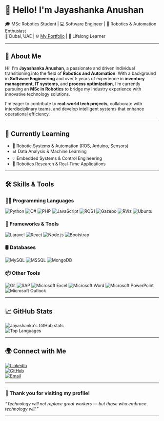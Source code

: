 # 👋 Hello! I'm **Jayashanka Anushan**

🎓 MSc Robotics Student | 💻 Software Engineer | 🤖 Robotics & Automation Enthusiast  
📍 Dubai, UAE | 🌐 [My Portfolio](https://sites.google.com/view/jayashanka-anushan/home) | 🧠 Lifelong Learner

---

## 🧾 About Me

Hi! I'm **Jayashanka Anushan**, a passionate and driven individual transitioning into the field of **Robotics and Automation**. With a background in **Software Engineering** and over 5 years of experience in **inventory management**, **IT systems**, and **process optimization**, I’m currently pursuing an **MSc in Robotics** to bridge my industry experience with innovative technology solutions.

I'm eager to contribute to **real-world tech projects**, collaborate with interdisciplinary teams, and develop intelligent systems that enhance operational efficiency.

---

## 🧠 Currently Learning

- 🤖 Robotic Systems & Automation (ROS, Arduino, Sensors)
- 📊 Data Analysis & Machine Learning
- 💡 Embedded Systems & Control Engineering
- 🧪 Robotics Research & Real-Time Applications

---

## 🛠️ Skills & Tools

### 👨‍💻 Programming Languages
![Python](https://img.shields.io/badge/-Python-3776AB?style=flat&logo=python&logoColor=white)
![C#](https://img.shields.io/badge/-C%23-239120?style=flat&logo=c-sharp&logoColor=white)
![PHP](https://img.shields.io/badge/-PHP-777BB4?style=flat&logo=php&logoColor=white)
![JavaScript](https://img.shields.io/badge/-JavaScript-F7DF1E?style=flat&logo=javascript&logoColor=black)
![ROS1](https://img.shields.io/badge/-ROS1-22314E?style=flat&logo=ros&logoColor=white)
![Gazebo](https://img.shields.io/badge/-Gazebo-8D3DAF?style=flat&logo=OpenSourceInitiative&logoColor=white)
![RViz](https://img.shields.io/badge/-RViz-4D8DCB?style=flat&logo=Ubuntu&logoColor=white)
![Ubuntu](https://img.shields.io/badge/-Ubuntu-E95420?style=flat&logo=ubuntu&logoColor=white)

### 🔧 Frameworks & Tools
![Laravel](https://img.shields.io/badge/-Laravel-FF2D20?style=flat&logo=laravel&logoColor=white)
![React](https://img.shields.io/badge/-React-61DAFB?style=flat&logo=react&logoColor=black)
![Node.js](https://img.shields.io/badge/-Node.js-339933?style=flat&logo=nodedotjs&logoColor=white)
![Bootstrap](https://img.shields.io/badge/-Bootstrap-7952B3?style=flat&logo=bootstrap&logoColor=white)

### 🛢️ Databases
![MySQL](https://img.shields.io/badge/-MySQL-4479A1?style=flat&logo=mysql&logoColor=white)
![MSSQL](https://img.shields.io/badge/-MSSQL-CC2927?style=flat&logo=microsoftsqlserver&logoColor=white)
![MongoDB](https://img.shields.io/badge/-MongoDB-47A248?style=flat&logo=mongodb&logoColor=white)

### 📦 Other Tools
![Git](https://img.shields.io/badge/-Git-F05032?style=flat&logo=git&logoColor=white)
![SAP](https://img.shields.io/badge/-SAP-0FAAFF?style=flat&logo=sap&logoColor=white)
![Microsoft Excel](https://img.shields.io/badge/-Excel-217346?style=flat&logo=microsoft-excel&logoColor=white)
![Microsoft Word](https://img.shields.io/badge/-Word-2B579A?style=flat&logo=microsoft-word&logoColor=white)
![Microsoft PowerPoint](https://img.shields.io/badge/-PowerPoint-D24726?style=flat&logo=microsoft-powerpoint&logoColor=white)
![Microsoft Outlook](https://img.shields.io/badge/-Outlook-0072C6?style=flat&logo=microsoft-outlook&logoColor=white)

---

## 📈 GitHub Stats

![Jayashanka's GitHub stats](https://github-readme-stats.vercel.app/api?username=JayashankaAnushan19&show_icons=true&theme=tokyonight)  
![Top Languages](https://github-readme-stats.vercel.app/api/top-langs/?username=JayashankaAnushan19&layout=compact&theme=tokyonight)

---

## 🌍 Connect with Me

[![LinkedIn](https://img.shields.io/badge/-LinkedIn-0A66C2?style=flat&logo=linkedin&logoColor=white)](https://www.linkedin.com/in/jayashankaanushan/)  
[![GitHub](https://img.shields.io/badge/-GitHub-181717?style=flat&logo=github&logoColor=white)](https://github.com/JayashankaAnushan19)  
[![Email](https://img.shields.io/badge/-Email-EA4335?style=flat&logo=gmail&logoColor=white)](mailto:jayasankaanushan199@gmail.com)

---

### 🙌 Thank you for visiting my profile!

_“Technology will not replace great workers — but those who embrace technology will.”_

---
